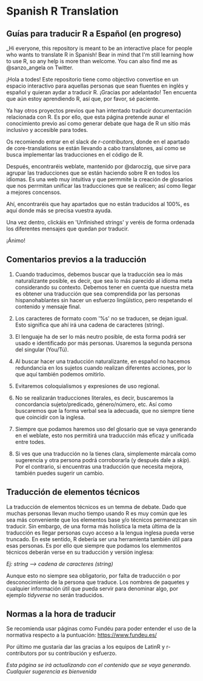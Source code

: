 
# Spanish R Translation

## Guías para traducir R a Español (en progreso)

_Hi everyone, this repository is meant to be an interactive place for people who wants to translate R in Spanish! Bear in mind that I'm still learning how to use R, so any help is more than welcome. You can also find me as @sanzo_angela on Twitter.

¡Hola a todes! Este repositorio tiene como objectivo convertise en un espacio interactivo para aquellas personas que sean fluentes en inglés y español y quieran aydar a traducir R. ¡Gracias por adelantado! Ten encuenta que aún estoy aprendiendo R, así que, por favor, sé paciente.

Ya hay otros proyectos previos que han intentado traducir documentación relacionada con R. Es por ello, que esta página pretende aunar el conocimiento previo así como generar debate que haga de R un sitio más inclusivo y accesible para todes.

Os recomiendo entrar en el slack de *r-contributors*, donde en el apartado de core-translations se están llevando a cabo translatones, así como se busca implementar las traducciones en el código de R. 

Después, encontraréis weblate, mantenido por @daroczig, que sirve para agrupar las traducciones que se están haciendo sobre R en todos los idiomas. Es una web muy intuitiva y que permmite la creación de glosarios que nos perrmitan unificar las traducciones que se realicen; así como llegar a mejores concensos. 

Ahí, encontraréis que hay apartados que no están traducidos al 100%, es aquí donde más se precisa vuestra ayuda. 

Una vez dentro, clickáis en 'Unfinished strings' y veréis de forma ordenada los diferentes mensajes que quedan por traducir. 

¡Ánimo!


## Comentarios previos a la traducción

1. Cuando traducimos, debemos buscar que la traducción sea lo más naturalizante posible, es decir, que sea lo más parecido al idioma meta considerando su contexto. Debemos tener en cuenta que nuestra meta es obtener una traducción que sea comprendida por las personas hispanohablantes sin hacer un esfuerzo lingüístico, pero respetando el contenido y mensaje final.

2. Los caracteres de formato coom '%s' no se traducen, se dejan igual. Esto significa que ahí irá una cadena de caracteres (string).

3. El lenguaje ha de ser lo más neutro posible, de esta forma podrá ser usado e identificado por más personas. Usaremos la segunda persona del singular 
(You/Tú).

4. Al buscar hacer una traducción naturalizante, en español no hacemos redundancia en los sujetos cuando realizan diferentes acciones, por lo que aquí también podemos omitirlo. 

5. Evitaremos coloquialismos y expresiones de uso regional. 

6. No se realizarán traducciones literales, es decir, buscaremos la concordancia sujeto/predicado, género/número, etc. Así como buscaremos que la forma verbal sea la adecuada, que no siempre tiene que coincidir con la inglesa.

7. Siempre que podamos haremos uso del glosario que se vaya generando en el weblate, esto nos permitirá una traducción más eficaz y unificada entre todes.

8. Si ves que una traducción no la tienes clara, simplemente márcala como sugerencia y otra persona podrá corroborarla (y después dale a _skip_). Por el contrario, si encuentras una traducción que necesita mejora, también puedes sugerir un cambio.


## Traducción de elementos técnicos

La traducción de elementos técnicos es un temma de debate. Dado que muchas personas llevan mucho tiempo usando R es muy común que les sea más conveniente que los elementos base y/o técnicos permanezcan sin traducir. Sin embargo, de una forma más holística la meta última de la traducción es llegar personas cuyo acceso a la lengua inglesa pueda verse truncado. En este sentido, R debería ser una herramienta también útil para esas personas. Es por ello que siempre que podamos los elemmentos técnicos deberán verse en su traducción y versión inglesa:

_Ej: string --> cadena de caracteres (string)_ 

Aunque esto no siempre sea obligatorio, por falta de traducción o por desconocimiento de la persona que traduce. Los nombres de paquetes y cualquier información útil que pueda servir para denominar algo, por ejemplo _tidyverse_ no serán traducidos. 

## Normas a la hora de traducir

Se recomienda usar páginas como Fundéu para poder entender el uso de la normativa respecto a la puntuación: https://www.fundeu.es/ 


Por último me gustaría dar las gracias a los equipos de LatinR y r-contributors por su contribución y esfuerzo. 


_Esta página se irá actualizando con el contenido que se vaya generando. Cualquier sugerencia es bienvenida_ 
